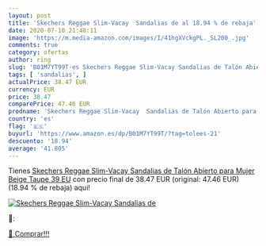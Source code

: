 ```yaml
---
layout: post
title: 'Skechers Reggae Slim-Vacay  Sandalias de al 18.94 % de rebaja'
date: 2020-07-10 21:48:11
image: 'https://m.media-amazon.com/images/I/41hgXVckgPL._SL200_.jpg'
comments: true
category: ofertas
author: ring
slug: 'B01M7YT99T-es Skechers Reggae Slim-Vacay Sandalias de Talón Abierto para...'
tags: [ 'sandalias', ]
actualPrice: 38.47 EUR
currency: EUR
price: 38.47
comparePrice: 47.46 EUR
prodname: 'Skechers Reggae Slim-Vacay  Sandalias de Talón Abierto para Mujer  Beige  Taupe   39 EU'
country: 'es'
flag: '🇪🇸'
buyurl: 'https://www.amazon.es/dp/B01M7YT99T/?tag=tolees-21'
descuento: '18.94'
average: '41.805'
---
```


Tienes [Skechers Reggae Slim-Vacay  Sandalias de Talón Abierto para Mujer  Beige  Taupe   39 EU](https://www.amazon.es/dp/B01M7YT99T/?tag=tolees-21) con precio final de  38.47 EUR (original: 47.46 EUR) (18.94 %  de rebaja) aqui!

[![Skechers Reggae Slim-Vacay  Sandalias de](https://m.media-amazon.com/images/I/41hgXVckgPL._SL200_.jpg)](https://www.amazon.es/dp/B01M7YT99T/?tag=tolees-21)

🔎:


[🛒 Comprar!!!](https://www.amazon.es/dp/B01M7YT99T/?tag=tolees-21)
